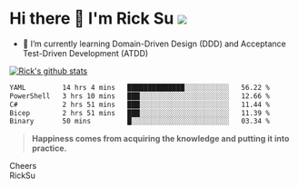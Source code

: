 # Hi there 👋 I'm Rick Su ![](https://komarev.com/ghpvc/?username=ricksu978)
<!--
**ricksu978/ricksu978** is a ✨ _special_ ✨ repository because its `README.md` (this file) appears on your GitHub profile.

Here are some ideas to get you started:

- 🔭 I’m currently working on ...
-->
- 🌱 I’m currently learning Domain-Driven Design (DDD) and Acceptance Test-Driven Development (ATDD)
<!--
- 👯 I’m looking to collaborate on ...
- 🤔 I’m looking for help with ...
- 💬 Ask me about ...
- 📫 How to reach me: ...
- 😄 Pronouns: ...
- ⚡ Fun fact: ...
-->
[![Rick's github stats](https://github-readme-stats.vercel.app/api?username=ricksu978&theme=dark)](https://github.com/ricksu978/ricksu978)

<!--START_SECTION:waka-->

```txt
YAML         14 hrs 4 mins   ██████████████░░░░░░░░░░░   56.22 %
PowerShell   3 hrs 10 mins   ███░░░░░░░░░░░░░░░░░░░░░░   12.66 %
C#           2 hrs 51 mins   ███░░░░░░░░░░░░░░░░░░░░░░   11.44 %
Bicep        2 hrs 51 mins   ███░░░░░░░░░░░░░░░░░░░░░░   11.39 %
Binary       50 mins         █░░░░░░░░░░░░░░░░░░░░░░░░   03.34 %
```

<!--END_SECTION:waka-->

> **Happiness comes from acquiring the knowledge and putting it into practice.**

Cheers  
RickSu 
